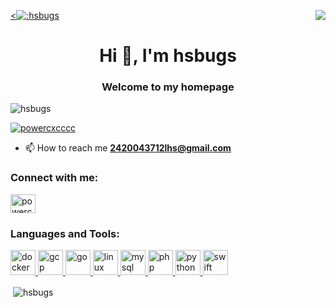 <p>
<a href="https://count.getloli.com/"><<img src="https://count.getloli.com/get/@:hsbugs" alt=":hsbugs" /></a>
<img src="https://weather-icon.journeyad.repl.co/@nanyang?v=1" align="right">
</p>
<h1 align="center">Hi 👋, I'm hsbugs</h1>
<h3 align="center">Welcome to my homepage</h3>

<p align="left"> <img src="https://komarev.com/ghpvc/?username=hsbugs&label=Profile%20views&color=0e75b6&style=flat" alt="hsbugs" /> </p>

<p align="left"> <a href="https://twitter.com/powercxcccc" target="blank"><img src="https://img.shields.io/twitter/follow/powercxcccc?logo=twitter&style=for-the-badge" alt="powercxcccc" /></a> </p>

- 📫 How to reach me **2420043712lhs@gmail.com**

<h3 align="left">Connect with me:</h3>
<p align="left">
<a href="https://twitter.com/powercxcccc" target="blank"><img align="center" src="https://cdn.jsdelivr.net/npm/simple-icons@3.0.1/icons/twitter.svg" alt="powercxcccc" height="30" width="40" /></a>
</p>

<h3 align="left">Languages and Tools:</h3>
<p align="left"> <a href="https://www.docker.com/" target="_blank"> <img src="https://devicons.github.io/devicon/devicon.git/icons/docker/docker-original-wordmark.svg" alt="docker" width="40" height="40"/> </a> <a href="https://cloud.google.com" target="_blank"> <img src="https://www.vectorlogo.zone/logos/google_cloud/google_cloud-icon.svg" alt="gcp" width="40" height="40"/> </a> <a href="https://golang.org" target="_blank"> <img src="https://devicons.github.io/devicon/devicon.git/icons/go/go-original.svg" alt="go" width="40" height="40"/> </a> <a href="https://www.linux.org/" target="_blank"> <img src="https://devicons.github.io/devicon/devicon.git/icons/linux/linux-original.svg" alt="linux" width="40" height="40"/> </a> <a href="https://www.mysql.com/" target="_blank"> <img src="https://devicons.github.io/devicon/devicon.git/icons/mysql/mysql-original-wordmark.svg" alt="mysql" width="40" height="40"/> </a> <a href="https://www.php.net" target="_blank"> <img src="https://devicons.github.io/devicon/devicon.git/icons/php/php-original.svg" alt="php" width="40" height="40"/> </a> <a href="https://www.python.org" target="_blank"> <img src="https://devicons.github.io/devicon/devicon.git/icons/python/python-original.svg" alt="python" width="40" height="40"/> </a> <a href="https://developer.apple.com/swift/" target="_blank"> <img src="https://devicons.github.io/devicon/devicon.git/icons/swift/swift-original-wordmark.svg" alt="swift" width="40" height="40"/> </a> </p>

<p>&nbsp;<img align="center" src="https://github-readme-stats.vercel.app/api?username=hsbugs&show_icons=true&locale=en" alt="hsbugs" /></p>
